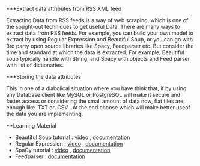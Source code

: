 ***Extract data attributes from RSS XML feed

  Extracting Data from RSS feeds is a way of web scraping, which is one of the sought-out techniques to get useful Data. There are many ways to extract data from   RSS feeds. For example, you can build your own model to extract by using Regular Expression and Beautiful Soup, or you can go with 3rd party open source libraries like Spacy, Feedparser etc. But consider the time and standard at which the data is extracted. For example, Beautiful soup typically handle with String, and Spacy with objects and Feed parser with list of dictionaries.
  
  
***Storing the data attributes

  This in one of a diabolical situation where you have think that, if by using any Database client like MySQL or PostgreSQL will make it secure and faster access or considering the small amount of data now, flat files are enough like .TXT or .CSV . At the end choose which will make better useof the data you are implementing.
  
  
**Learning Material

- Beautiful Soup tutorial : [video](https://www.google.com/url?sa=t&rct=j&q=&esrc=s&source=video&cd=&cad=rja&uact=8&ved=2ahUKEwjYwqWE6t_zAhVFZd4KHRQwDiMQtwJ6BAgDEAM&url=https%3A%2F%2Fwww.youtube.com%2Fwatch%3Fv%3DGjKQ6V_ViQE&usg=AOvVaw33XdcUWopZH5XyLx0m3MnM) , [documentation](https://www.crummy.com/software/BeautifulSoup/bs4/doc/)
- Regular Expression : [video](https://www.google.com/url?sa=t&rct=j&q=&esrc=s&source=video&cd=&cad=rja&uact=8&ved=2ahUKEwj8jbi-6t_zAhVPMd4KHf_cDyEQtwJ6BAgFEAM&url=https%3A%2F%2Fwww.youtube.com%2Fwatch%3Fv%3DAEE9ecgLgdQ&usg=AOvVaw0TRD0cd3mSTl9Vbfrimots) , [documentation](https://docs.python.org/3/library/re.html)
- SpaCy tutorial : [video](https://www.google.com/url?sa=t&rct=j&q=&esrc=s&source=video&cd=&cad=rja&uact=8&ved=2ahUKEwii-u776t_zAhUWAYgKHaiEAWUQtwJ6BAgFEAM&url=https%3A%2F%2Fwww.youtube.com%2Fwatch%3Fv%3DKOCnVyxVks8&usg=AOvVaw3V1x-LW9hqgd2q0B_oZc2f) , [documentation](https://spacy.io/usage/spacy-101)
- Feedparser : [documentation](https://pythonhosted.org/feedparser/)

